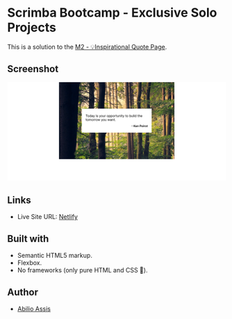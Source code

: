 # Scrimba Bootcamp - Exclusive Solo Projects

This is a solution to the [M2 - 💡Inspirational Quote Page](https://scrimba.com/scrim/cG8EnJHv).

## Screenshot

![](images/screenshot.png)

## Links

- Live Site URL: [Netlify]()

## Built with

- Semantic HTML5 markup.
- Flexbox.
- No frameworks (only pure HTML and CSS 🏅).

## Author

- [Abilio Assis](https://www.linkedin.com/in/abilio-assis/)

